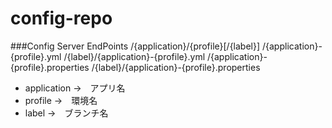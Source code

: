 # config-repo

###Config Server EndPoints
/{application}/{profile}[/{label}]
/{application}-{profile}.yml
/{label}/{application}-{profile}.yml
/{application}-{profile}.properties
/{label}/{application}-{profile}.properties

* application →　アプリ名
* profile →　環境名
* label →　ブランチ名

